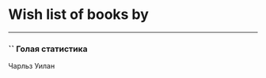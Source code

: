 # Wish list of books by [](https://plus.google.com/u/0/102482879989167895792/)
---

### `` Голая статистика
Чарльз Уилан

